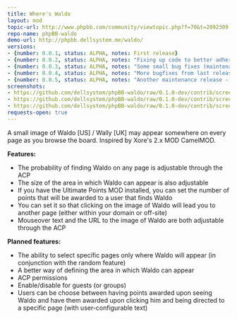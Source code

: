 ```yaml
---
title: Where's Waldo
layout: mod
topic-url: http://www.phpbb.com/community/viewtopic.php?f=70&t=2092309
repo-name: phpBB-waldo
demo-url: http://phpbb.dellsystem.me/waldo/
versions:
- {number: 0.0.1, status: ALPHA, notes: First release}
- {number: 0.0.2, status: ALPHA, notes: "Fixing up code to better adhere to standards, some new config settings"}
- {number: 0.0.3, status: ALPHA, notes: "Some small bug fixes (maintenance release)"}
- {number: 0.0.4, status: ALPHA, notes: "More bugfixes from last release, fixed UTF problem in mouseover text"}
- {number: 0.0.5, status: ALPHA, notes: "Another maintenance release - removed reference to unnecessary variable"}
screenshots:
- https://github.com/dellsystem/phpBB-waldo/raw/0.1.0-dev/contrib/screenshot-index.png
- https://github.com/dellsystem/phpBB-waldo/raw/0.1.0-dev/contrib/screenshot-profile.png
- https://github.com/dellsystem/phpBB-waldo/raw/0.1.0-dev/contrib/screenshot-ucp.png
requests-open: true
---
```


A small image of Waldo \[US\] / Wally \[UK\] may appear somewhere on every page as you browse the board. Inspired by Xore's 2.x MOD CamelMOD.

**Features:**

*   The probability of finding Waldo on any page is adjustable through the ACP
*   The size of the area in which Waldo can appear is also adjustable
*   If you have the Ultimate Points MOD installed, you can set the number of points that will be awarded to a user that finds Waldo
*   You can set it so that clicking on the image of Waldo will lead you to another page (either within your domain or off-site)
*	Mouseover text and the URL to the image of Waldo are both adjustable through the ACP

**Planned features:**

*	The ability to select specific pages only where Waldo will appear (in conjunction with the random feature)
*	A better way of defining the area in which Waldo can appear
*	ACP permissions
*	Enable/disable for guests (or groups)
*	Users can be choose between having points awarded upon seeing Waldo and have them awarded upon clicking him and being directed to a specific page (with user-configurable text)
